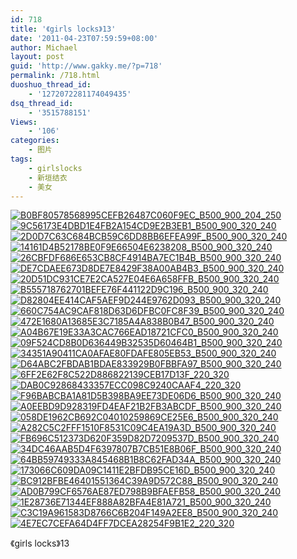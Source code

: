 ```yaml
---
id: 718
title: '《girls locks》13'
date: '2011-04-23T07:59:59+08:00'
author: Michael
layout: post
guid: 'http://www.gakky.me/?p=718'
permalink: /718.html
duoshuo_thread_id:
    - '1272072281174049435'
dsq_thread_id:
    - '3515788151'
Views:
    - '106'
categories:
    - 图片
tags:
    - girlslocks
    - 新垣结衣
    - 美女
---
```


[![B0BF80578568995CEFB26487C060F9EC_B500_900_204_250](http://www.yui-aragaki.org/wp-content/uploads/img/B0BF80578568995CEFB26487C060F9EC_B500_900_204_250.jpeg)](http://www.yui-aragaki.org/wp-content/uploads/img/B0BF80578568995CEFB26487C060F9EC_B1280_1280_204_250.jpeg) [![9C56173E4DBD1E4FB2A154CD9E2B3EB1_B500_900_320_240](http://www.yui-aragaki.org/wp-content/uploads/img/9C56173E4DBD1E4FB2A154CD9E2B3EB1_B500_900_320_240.jpeg)](http://www.yui-aragaki.org/wp-content/uploads/img/9C56173E4DBD1E4FB2A154CD9E2B3EB1_B1280_1280_320_240.jpeg) [![2D0D7C63C684BCB59C6DD8BB6EFEA99F_B500_900_320_240](http://www.yui-aragaki.org/wp-content/uploads/img/2D0D7C63C684BCB59C6DD8BB6EFEA99F_B500_900_320_240.jpeg)](http://www.yui-aragaki.org/wp-content/uploads/img/2D0D7C63C684BCB59C6DD8BB6EFEA99F_B1280_1280_320_240.jpeg) [![14161D4B52178BE0F9E66504E6238208_B500_900_320_240](http://www.yui-aragaki.org/wp-content/uploads/img/14161D4B52178BE0F9E66504E6238208_B500_900_320_240.jpeg)](http://www.yui-aragaki.org/wp-content/uploads/img/14161D4B52178BE0F9E66504E6238208_B1280_1280_320_240.jpeg) [![26CBFDF686E653CB8CF4914BA7EC1B4B_B500_900_320_240](http://www.yui-aragaki.org/wp-content/uploads/img/26CBFDF686E653CB8CF4914BA7EC1B4B_B500_900_320_240.jpeg)](http://www.yui-aragaki.org/wp-content/uploads/img/26CBFDF686E653CB8CF4914BA7EC1B4B_B1280_1280_320_240.jpeg) [![DE7CDAEE673D8DE7E8429F38A00AB4B3_B500_900_320_240](http://www.yui-aragaki.org/wp-content/uploads/img/DE7CDAEE673D8DE7E8429F38A00AB4B3_B500_900_320_240.jpeg)](http://www.yui-aragaki.org/wp-content/uploads/img/DE7CDAEE673D8DE7E8429F38A00AB4B3_B1280_1280_320_240.jpeg) [![20D51DC931CE7E2CA527E04E6A658FFB_B500_900_320_240](http://www.yui-aragaki.org/wp-content/uploads/img/20D51DC931CE7E2CA527E04E6A658FFB_B500_900_320_240.jpeg)](http://www.yui-aragaki.org/wp-content/uploads/img/20D51DC931CE7E2CA527E04E6A658FFB_B1280_1280_320_240.jpeg) [![B555718762701BEFE76F441122D9C196_B500_900_320_240](http://www.yui-aragaki.org/wp-content/uploads/img/B555718762701BEFE76F441122D9C196_B500_900_320_240.jpeg)](http://www.yui-aragaki.org/wp-content/uploads/img/B555718762701BEFE76F441122D9C196_B1280_1280_320_240.jpeg) [![D82804EE414CAF5AEF9D244E9762D093_B500_900_320_240](http://www.yui-aragaki.org/wp-content/uploads/img/D82804EE414CAF5AEF9D244E9762D093_B500_900_320_240.jpeg)](http://www.yui-aragaki.org/wp-content/uploads/img/D82804EE414CAF5AEF9D244E9762D093_B1280_1280_320_240.jpeg) [![660C754AC9CAF818D63D6DFBC0FC8F39_B500_900_320_240](http://www.yui-aragaki.org/wp-content/uploads/img/660C754AC9CAF818D63D6DFBC0FC8F39_B500_900_320_240.jpeg)](http://www.yui-aragaki.org/wp-content/uploads/img/660C754AC9CAF818D63D6DFBC0FC8F39_B1280_1280_320_240.jpeg) [![472E1680A13685E3C7185A4A838B0B47_B500_900_320_240](http://www.yui-aragaki.org/wp-content/uploads/img/472E1680A13685E3C7185A4A838B0B47_B500_900_320_240.jpeg)](http://www.yui-aragaki.org/wp-content/uploads/img/472E1680A13685E3C7185A4A838B0B47_B1280_1280_320_240.jpeg) [![A04B67E19E33A3CAC766EAD18721CFC0_B500_900_320_240](http://www.yui-aragaki.org/wp-content/uploads/img/A04B67E19E33A3CAC766EAD18721CFC0_B500_900_320_240.jpeg)](http://www.yui-aragaki.org/wp-content/uploads/img/A04B67E19E33A3CAC766EAD18721CFC0_B1280_1280_320_240.jpeg) [![09F524CD8B0D636449B32535D60464B1_B500_900_320_240](http://www.yui-aragaki.org/wp-content/uploads/img/09F524CD8B0D636449B32535D60464B1_B500_900_320_240.jpeg)](http://www.yui-aragaki.org/wp-content/uploads/img/09F524CD8B0D636449B32535D60464B1_B1280_1280_320_240.jpeg) [![34351A90411CA0AFAE80FDAFE805EB53_B500_900_320_240](http://www.yui-aragaki.org/wp-content/uploads/img/34351A90411CA0AFAE80FDAFE805EB53_B500_900_320_240.jpeg)](http://www.yui-aragaki.org/wp-content/uploads/img/34351A90411CA0AFAE80FDAFE805EB53_B1280_1280_320_240.jpeg) [![D64ABC2FBDAB1BDAE833929B0FBBFA97_B500_900_320_240](http://www.yui-aragaki.org/wp-content/uploads/img/D64ABC2FBDAB1BDAE833929B0FBBFA97_B500_900_320_240.jpeg)](http://www.yui-aragaki.org/wp-content/uploads/img/D64ABC2FBDAB1BDAE833929B0FBBFA97_B1280_1280_320_240.jpeg) [![6FF2E62F8C522D886822139CEB17D13F_220_320](http://m2.img.srcdd.com/farm1/63/6FF2E62F8C522D886822139CEB17D13F_220_320.gif)](http://m2.img.srcdd.com/farm1/63/6FF2E62F8C522D886822139CEB17D13F_220_320.gif) [![DAB0C92868433357ECC098C9240CAAF4_220_320](http://m3.img.srcdd.com/farm1/244/DAB0C92868433357ECC098C9240CAAF4_220_320.gif)](http://m3.img.srcdd.com/farm1/244/DAB0C92868433357ECC098C9240CAAF4_220_320.gif) [![F96BABCBA1A81D5B398BA9EE73DE06D6_B500_900_320_240](http://www.yui-aragaki.org/wp-content/uploads/img/F96BABCBA1A81D5B398BA9EE73DE06D6_B500_900_320_240.jpeg)](http://www.yui-aragaki.org/wp-content/uploads/img/F96BABCBA1A81D5B398BA9EE73DE06D6_B1280_1280_320_240.jpeg) [![A0EEBD9D928319FD4EAF21B2FB3ABCDF_B500_900_320_240](http://www.yui-aragaki.org/wp-content/uploads/img/A0EEBD9D928319FD4EAF21B2FB3ABCDF_B500_900_320_240.jpeg)](http://www.yui-aragaki.org/wp-content/uploads/img/A0EEBD9D928319FD4EAF21B2FB3ABCDF_B1280_1280_320_240.jpeg) [![058DE1962CB692C04010259869CE25E6_B500_900_320_240](http://www.yui-aragaki.org/wp-content/uploads/img/058DE1962CB692C04010259869CE25E6_B500_900_320_240.jpeg)](http://www.yui-aragaki.org/wp-content/uploads/img/058DE1962CB692C04010259869CE25E6_B1280_1280_320_240.jpeg) [![A282C5C2FFF1510F8531C09C4EA19A3D_B500_900_320_240](http://www.yui-aragaki.org/wp-content/uploads/img/A282C5C2FFF1510F8531C09C4EA19A3D_B500_900_320_240.jpeg)](http://www.yui-aragaki.org/wp-content/uploads/img/A282C5C2FFF1510F8531C09C4EA19A3D_B1280_1280_320_240.jpeg) [![FB696C512373D620F359D82D7209537D_B500_900_320_240](http://www.yui-aragaki.org/wp-content/uploads/img/FB696C512373D620F359D82D7209537D_B500_900_320_240.jpeg)](http://www.yui-aragaki.org/wp-content/uploads/img/FB696C512373D620F359D82D7209537D_B1280_1280_320_240.jpeg) [![34DC46AAB5D4F6397807B7CB51E8B06F_B500_900_320_240](http://www.yui-aragaki.org/wp-content/uploads/img/34DC46AAB5D4F6397807B7CB51E8B06F_B500_900_320_240.jpeg)](http://www.yui-aragaki.org/wp-content/uploads/img/34DC46AAB5D4F6397807B7CB51E8B06F_B1280_1280_320_240.jpeg) [![64BB59749333A845468B1B8C62FAD34A_B500_900_320_240](http://www.yui-aragaki.org/wp-content/uploads/img/64BB59749333A845468B1B8C62FAD34A_B500_900_320_240.jpeg)](http://www.yui-aragaki.org/wp-content/uploads/img/64BB59749333A845468B1B8C62FAD34A_B1280_1280_320_240.jpeg) [![173066C609DA09C1411E2BFDB95CE16D_B500_900_320_240](http://www.yui-aragaki.org/wp-content/uploads/img/173066C609DA09C1411E2BFDB95CE16D_B500_900_320_240.jpeg)](http://www.yui-aragaki.org/wp-content/uploads/img/173066C609DA09C1411E2BFDB95CE16D_B1280_1280_320_240.jpeg) [![BC912BFBE46401551364C39A9D572C88_B500_900_320_240](http://www.yui-aragaki.org/wp-content/uploads/img/BC912BFBE46401551364C39A9D572C88_B500_900_320_240.jpeg)](http://www.yui-aragaki.org/wp-content/uploads/img/BC912BFBE46401551364C39A9D572C88_B1280_1280_320_240.jpeg) [![AD0B799CF6576AE87ED798B9BFAEFB58_B500_900_320_240](http://www.yui-aragaki.org/wp-content/uploads/img/AD0B799CF6576AE87ED798B9BFAEFB58_B500_900_320_240.jpeg)](http://www.yui-aragaki.org/wp-content/uploads/img/AD0B799CF6576AE87ED798B9BFAEFB58_B1280_1280_320_240.jpeg) [![1E28736E71344EF888A82BFA4E81A721_B500_900_320_240](http://www.yui-aragaki.org/wp-content/uploads/img/1E28736E71344EF888A82BFA4E81A721_B500_900_320_240.jpeg)](http://www.yui-aragaki.org/wp-content/uploads/img/1E28736E71344EF888A82BFA4E81A721_B1280_1280_320_240.jpeg) [![C3C19A961583D8766C6B204F149A2EE8_B500_900_320_240](http://www.yui-aragaki.org/wp-content/uploads/img/C3C19A961583D8766C6B204F149A2EE8_B500_900_320_240.jpeg)](http://www.yui-aragaki.org/wp-content/uploads/img/C3C19A961583D8766C6B204F149A2EE8_B1280_1280_320_240.jpeg) [![4E7EC7CEFA64D4FF7DCEA28254F9B1E2_220_320](http://m2.img.srcdd.com/farm1/226/4E7EC7CEFA64D4FF7DCEA28254F9B1E2_220_320.gif)](http://m2.img.srcdd.com/farm1/226/4E7EC7CEFA64D4FF7DCEA28254F9B1E2_220_320.gif)

《girls locks》13